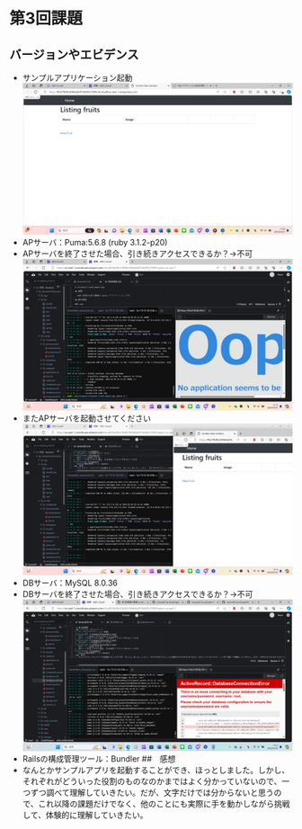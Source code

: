 # 第3回課題
## バージョンやエビデンス
- サンプルアプリケーション起動
![lecture03-1](images/lecture03-1.png)
- APサーバ：Puma:5.6.8 (ruby 3.1.2-p20)
- APサーバを終了させた場合、引き続きアクセスできるか？→不可
![lecture03-2](images/lecture03-2.png)
- またAPサーバを起動させてください
![lecture03-3](images/lecture03-3.png)
- DBサーバ：MySQL 8.0.36
- DBサーバを終了させた場合、引き続きアクセスできるか？→不可
![lecture03-4](images/lecture03-4.png)
- Railsの構成管理ツール：Bundler
##　感想
- なんとかサンプルアプリを起動することができ、ほっとしました。しかし、それぞれがどういった役割のものなのかまではよく分かっていないので、一つずつ調べて理解していきたい。だが、文字だけでは分からないと思うので、これ以降の課題だけでなく、他のことにも実際に手を動かしながら挑戦して、体験的に理解していきたい。